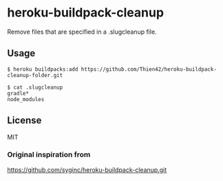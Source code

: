 # heroku-buildpack-cleanup

Remove files that are specified in a .slugcleanup file.

## Usage

    $ heroku buildpacks:add https://github.com/Thien42/heroku-buildpack-cleanup-folder.git

    $ cat .slugcleanup
    gradle*
    node_modules

## License

MIT

### Original inspiration from
https://github.com/syginc/heroku-buildpack-cleanup.git